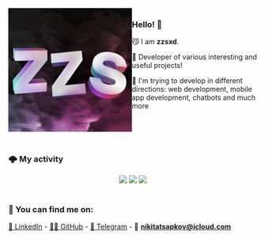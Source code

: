 <img align="left" src="https://github.com/zzsxd/zzsxd/blob/main/assets/ZZS_AV.png" width="250">

### Hello! 👋

😼 I am **zzsxd**.

🚀 Developer of various interesting and useful projects!

🎉 I'm trying to develop in different directions: web development, mobile app development, chatbots and much more

<br>
<br>
<br>

### 🌩️ My activity

<p align="center">
  <img height="50%" width="auto" src ="https://github-readme-stats.vercel.app/api?username=zzsxd&show_icons=true&count_private=true&theme=darcula&hide_border=true&hide=issues,contribs&bg_color=00000000">
  <img height="50%" width="auto" src ="https://github-readme-stats.vercel.app/api/top-langs/?username=zzsxd&layout=compact&hide_border=true&theme=darcula&bg_color=00000000&langs_count=6&hide=jupyter%20notebook,tex,css,php&exclude_repo=Pacman-AI">
  <img src ="https://github-readme-streak-stats.herokuapp.com?user=zzsxd&theme=darcula&hide_border=true&background=FFFFFF00">
  <br>
  <br>
</p>

### 🤝 You can find me on:  
[💼 LinkedIn](https://www.linkedin.com/in/nikita-tsapkov-5a2188369/) - [🧑‍💻 GitHub](https://github.com/zzsxd) - [💬 Telegram](https://t.me/xdzzs/) - 📧 **nikitatsapkov@icloud.com**

